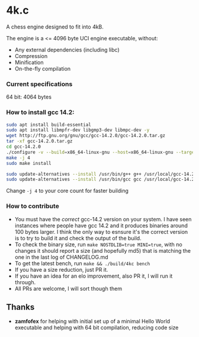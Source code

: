 # 4k.c
A chess engine designed to fit into 4kB.

The engine is a <= 4096 byte UCI engine executable, without:
* Any external dependencies (including libc)
* Compression
* Minification
* On-the-fly compilation

### Current specifications
64 bit: 4064 bytes

### How to install gcc 14.2:
```bash
sudo apt install build-essential
sudo apt install libmpfr-dev libgmp3-dev libmpc-dev -y
wget http://ftp.gnu.org/gnu/gcc/gcc-14.2.0/gcc-14.2.0.tar.gz
tar -xf gcc-14.2.0.tar.gz
cd gcc-14.2.0
./configure -v --build=x86_64-linux-gnu --host=x86_64-linux-gnu --target=x86_64-linux-gnu --prefix=/usr/local/gcc-14.2.0 --enable-checking=release --enable-languages=c,c++ --disable-multilib --program-suffix=-14.2.0
make -j 4
sudo make install

sudo update-alternatives --install /usr/bin/g++ g++ /usr/local/gcc-14.2.0/bin/g++-14.2.0 14
sudo update-alternatives --install /usr/bin/gcc gcc /usr/local/gcc-14.2.0/bin/gcc-14.2.0 14
```

Change `-j 4` to your core count for faster building

### How to contribute

* You must have the *correct* gcc-14.2 version on your system. I have seen instances where people have gcc 14.2 and it produces binaries around 100 bytes larger. I think the only way to esnsure it's the correct version is to try to build it and check the output of the build.
* To check the binary size, run `make NOSTDLIB=true MINI=true`, with no changes it should report a size (and hopefully md5) that is matching the one in the last log of CHANGELOG.md
* To get the latest bench, run `make && ./build/4kc bench`
* If you have a size reduction, just PR it.
* If you have an idea for an elo improvement, also PR it, I will run it through.
* All PRs are welcome, I will sort though them

## Thanks
* **zamfofex** for helping with initial set up of a minimal Hello World executable and helping with 64 bit compilation, reducing code size

